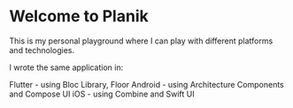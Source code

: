 # Welcome to Planik

This is my personal playground where I can play with different platforms and technologies.

I wrote the same application in:

Flutter - using Bloc Library, Floor
Android - using Architecture Components and Compose UI
iOS - using Combine and Swift UI
